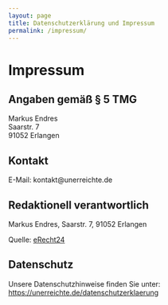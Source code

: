 ```yaml
---
layout: page
title: Datenschutzerklärung und Impressum
permalink: /impressum/
---
```


<h1>Impressum</h1>

<h2>Angaben gem&auml;&szlig; &sect; 5 TMG</h2>
<p>Markus Endres<br />
Saarstr. 7<br />
91052 Erlangen</p>

<h2>Kontakt</h2>
<p>E-Mail: kontakt@unerreichte.de</p>

<h2>Redaktionell verantwortlich</h2>
<p>Markus Endres, Saarstr. 7, 91052 Erlangen</p>

<p>Quelle: <a href="https://www.e-recht24.de">eRecht24</a></p>

<h2>Datenschutz</h2>
Unsere Datenschutzhinweise finden Sie unter: <a href="https://unerreichte.de/datenschutzerklaerung">https://unerreichte.de/datenschutzerklaerung</a>
